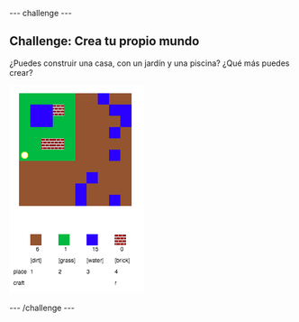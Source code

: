 \--- challenge \---

## Challenge: Crea tu propio mundo

¿Puedes construir una casa, con un jardín y una piscina? ¿Qué más puedes crear?

![screenshot](images/craft-build-example.png)

\--- /challenge \---